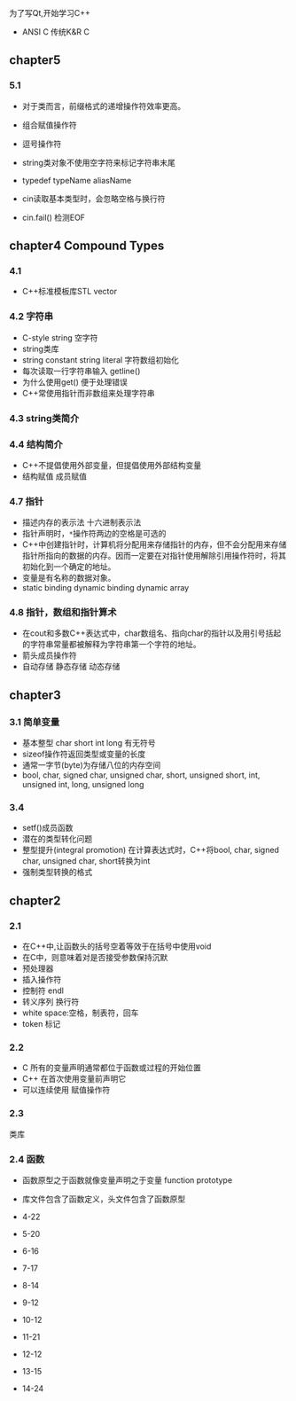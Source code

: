 为了写Qt,开始学习C++
+ ANSI C   传统K&R C

## chapter5
### 5.1
+ 对于类而言，前缀格式的递增操作符效率更高。
+ 组合赋值操作符
+ 逗号操作符

+ string类对象不使用空字符来标记字符串末尾
+ typedef typeName aliasName

+ cin读取基本类型时，会忽略空格与换行符
+ cin.fail()  检测EOF


## chapter4 Compound Types
### 4.1 
+ C++标准模板库STL vector

### 4.2 字符串
+ C-style string 空字符 
+ string类库
+ string constant   string literal 字符数组初始化
+ 每次读取一行字符串输入 getline()
+ 为什么使用get()  便于处理错误
+ C++常使用指针而非数组来处理字符串

### 4.3 string类简介
### 4.4 结构简介
+ C++不提倡使用外部变量，但提倡使用外部结构变量
+ 结构赋值 成员赋值

### 4.7 指针
+ 描述内存的表示法 十六进制表示法
+ 指针声明时，`*`操作符两边的空格是可选的 
+ C++中创建指针时，计算机将分配用来存储指针的内存，但不会分配用来存储指针所指向的数据的内存。因而一定要在对指针使用解除引用操作符时，将其初始化到一个确定的地址。
+ 变量是有名称的数据对象。
+ static binding	dynamic binding		dynamic array

### 4.8 指针，数组和指针算术

+ 在cout和多数C++表达式中，char数组名、指向char的指针以及用引号括起的字符串常量都被解释为字符串第一个字符的地址。
+ 箭头成员操作符
+ 自动存储 静态存储 动态存储





## chapter3
### 3.1 简单变量
+ 基本整型 char short int long   有无符号
+ sizeof操作符返回类型或变量的长度
+ 通常一字节(byte)为存储八位的内存空间
+ bool, char, signed char, unsigned char, short, unsigned short, int, unsigned int, long, unsigned long

### 3.4
+ setf()成员函数
+ 潜在的类型转化问题
+ 整型提升(integral promotion) 在计算表达式时，C++将bool, char, signed char, unsigned char, short转换为int
+ 强制类型转换的格式






## chapter2
### 2.1
+ 在C++中,让函数头的括号空着等效于在括号中使用void
+ 在C中，则意味着对是否接受参数保持沉默	
+ 预处理器
+ 插入操作符
+ 控制符 endl
+ 转义序列 换行符
+ white space:空格，制表符，回车
+ token 标记

### 2.2
+ C  所有的变量声明通常都位于函数或过程的开始位置
+ C++ 在首次使用变量前声明它
+ 可以连续使用 赋值操作符

### 2.3
类库

### 2.4 函数
+ 函数原型之于函数就像变量声明之于变量 function prototype
+ 库文件包含了函数定义，头文件包含了函数原型


+ 4-22
+ 5-20
+ 6-16
+ 7-17	
+ 8-14
+ 9-12
+ 10-12
+ 11-21
+ 12-12
+ 13-15
+ 14-24